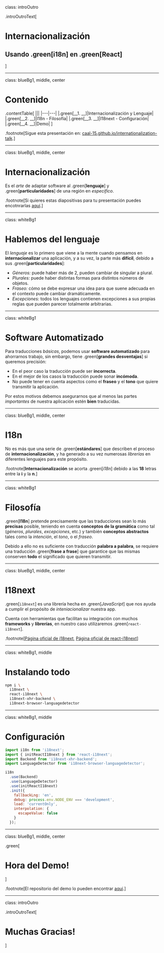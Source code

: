 class: introOutro

.introOutroText[
  # Internacionalización
  ## Usando .green[__i18n__] en .green[__React__]
]

---
class: blueBg1, middle, center

# Contenido

.contentTable[
  |||
  |---|---|
  |.green[__1. __]|Internacionalización y Lenguaje|
  |.green[__2. __]|I18n - Filosofía|
  |.green[__3. __]|I18next - Configuración|
  |.green[__4. __]|Demo|
]

.footnote[Sigue esta presentación en: [caal-15.github.io/internationalization-talk](https://caal-15.github.io/internationalization-talk/).]

---
class: blueBg1, middle, center

# Internacionalización

Es el _arte_ de adaptar software al .green[__lenguaje__] y .green[__particularidades__] de una región en _específico_.

.footnote[Si quieres estas diapositivas para tu presentación puedes encotnrarlas [aquí](https://github.com/caal-15/team-intl-remark-slideshow).]

---
class: whiteBg1

# Hablemos del lenguaje

El _lenguaje_ es lo primero que viene a la mente cuando pensamos en __internacionalizar__ una aplicación, y a su vez, la parte más __difícil__, debido a sus .green[__particularidades__]:

* _Géneros:_ puede haber más de 2, pueden cambiar de singular a plural.
* _Plurales:_ puede haber distintas formas para distintos números de objetos.
* _Fraseo:_ cómo se debe expresar una idea para que suene adecuada en el contexto puede cambiar dramáticamente.
* _Excepciones:_ todos los lenguajes contienen excepciones a sus propias reglas que pueden parecer totalmente arbitrarias.

---
class: whiteBg1

# Software Automatizado

Para traducciones _básicas_, podemos usar __software automatizado__ para ahorrarnos trabajo, sin embargo, tiene .green[__grandes desventajas__] si queremos precisión:

* En el peor caso la traducción puede ser __incorrecta__.
* En el mejor de los casos la traducción puede sonar __incómoda__.
* No puede tener en cuenta aspectos como el __fraseo__ y el __tono__ que quiere transmitir la aplicación.

Por estos motivos debemos asegurarnos que al menos las partes _importantes_ de nuestra aplicación estén __bien__ traducidas.

---
class: blueBg1, middle, center

# I18n

No es más que una serie de .green[__estándares__] que describen el proceso de __internacionalización__, y ha generado a su vez numerosas _librerías_ en diferentes lenguajes para este propósito.

.footnote[__Internacionalización__ se acorta .green[_i18n_] debido a las __18__ letras entre la __i__ y la __n__.]

---
class: whiteBg1

# Filosofía

.green[__I18n__] pretende precisamente que las traducciones sean lo más __precisas__ posible, teniendo en cuenta __conceptos de la gramática__ como tal (_géneros_, _plurales_, _excepciones_, etc.) y también __conceptos abstractos__ tales como la _intención_, el _tono_, o el _fraseo_.

Debido a ello no es suficiente con traducción __palabra a palabra__, se requiere una traducción .green[__frase a frase__] que garantice que las mismas conserven __todo__ el significado que quieren transmitir.

---
class: blueBg1, middle, center

# I18next

.green[`i18next`] es una librería hecha en .green[_JavaScript_] que nos ayuda a cumplir el propósito de _inteniacionalizar_ nuestra app.

Cuenta con herramientas que facilitan su integración con muchos __frameworks__ y __librerías__, en nuestro caso utilizaremos .green[`react-i18next`].

.footnote[[Página oficial de i18next](https://www.i18next.com/), [Página oficial de react-i18next](https://react.i18next.com/)]

---
class: whiteBg1, middle

# Instalando todo

```bash
npm i \
  i18next \
  react-i18next \
  i18next-xhr-backend \
  i18next-browser-languagedetector
```

---
class: whiteBg1, middle

# Configuración

```javascript
import i18n from 'i18next';
import { initReactI18next } from 'react-i18next';
import Backend from 'i18next-xhr-backend';
import LanguageDetector from 'i18next-browser-languagedetector';

i18n
  .use(Backend)
  .use(LanguageDetector)
  .use(initReactI18next)
  .init({
    fallbackLng: 'en',
    debug: process.env.NODE_ENV === 'development',
    load: 'currentOnly',
    interpolation: {
      escapeValue: false
    }
  });
```

---
class: blueBg1, middle, center

.green[
  # Hora del Demo!
]

.footnote[El repositorio del demo lo pueden encontrar [aquí](https://github.com/caal-15/internationalization-example).]

---
class: introOutro

.introOutroText[
  # Muchas Gracias!
]
